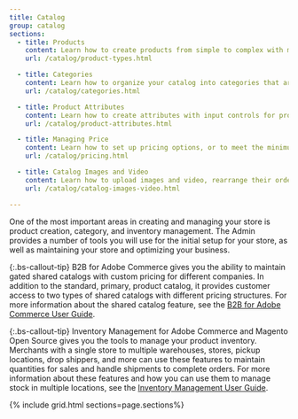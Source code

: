 ```yaml
---
title: Catalog
group: catalog
sections:
  - title: Products
    content: Learn how to create products from simple to complex with multiple options, swatches, customizable bundles. Create downloadable products, and virtual products for services and other non-tangible items.
    url: /catalog/product-types.html

  - title: Categories
    content: Learn how to organize your catalog into categories that are reflected in your store’s navigation.
    url: /catalog/categories.html

  - title: Product Attributes
    content: Learn how to create attributes with input controls for product options, and to provide additional information on product pages.
    url: /catalog/product-attributes.html

  - title: Managing Price
    content: Learn how to set up pricing options, or to meet the minimum advertised pricing requirements of the manufacturer.
    url: /catalog/pricing.html

  - title: Catalog Images and Video
    content: Learn how to upload images and video, rearrange their order, and control how each of them is used.
    url: /catalog/catalog-images-video.html

---
```


One of the most important areas in creating and managing your store is product creation, category, and inventory management. The Admin provides a number of tools you will use for the initial setup for your store, as well as maintaining your store and optimizing your business.

{:.bs-callout-tip}
B2B for Adobe Commerce gives you the ability to maintain gated shared catalogs with custom pricing for different companies. In addition to the standard, primary, product catalog, it provides customer access to two types of shared catalogs with different pricing structures. For more information about the shared catalog feature, see the [B2B for Adobe Commerce User Guide](https://experienceleague.adobe.com/docs/commerce-admin/b2b/shared-catalogs/catalog-shared.html).

{:.bs-callout-tip}
Inventory Management for Adobe Commerce and Magento Open Source gives you the tools to manage your product inventory. Merchants with a single store to multiple warehouses, stores, pickup locations, drop shippers, and more can use these features to maintain quantities for sales and handle shipments to complete orders. For more information about these features and how you can use them to manage stock in multiple locations, see the [Inventory Management User Guide](https://experienceleague.adobe.com/docs/commerce-admin/inventory/introduction.html).

{% include grid.html sections=page.sections%}
